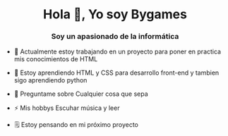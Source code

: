 <h1 align = "center"> Hola 👋, Yo soy Bygames </h1>
<h3 align = "center"> Soy un apasionado de la informática </h3>

- 🔭 Actualmente estoy trabajando en un proyecto para poner en practica mis conocimientos de HTML

- 🌱 Estoy aprendiendo HTML y CSS para desarrollo front-end y tambien sigo aprendiendo python

- 💬 Preguntame sobre Cualquier cosa que sepa

- ⚡ Mis hobbys Escuhar música y leer

- 🗒 Estoy pensando en mi próximo proyecto
